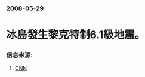 ### [2008-05-29](/news/2008/05/29/index.md)

##### 
# 冰島發生黎克特制6.1級地震。




### 信息来源:

1. [CNN](http://edition.cnn.com/2008/WORLD/europe/05/29/iceland.earthquake/)
